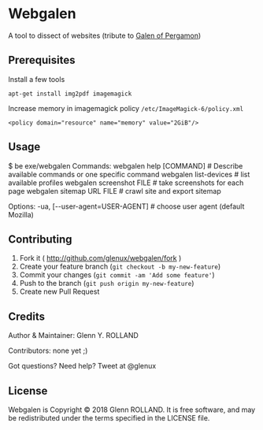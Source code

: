 # Webgalen

A tool to dissect of websites (tribute to [Galen of Pergamon](https://en.wikipedia.org/wiki/Galen))

## Prerequisites

Install a few tools

    apt-get install img2pdf imagemagick

Increase memory in imagemagick policy `/etc/ImageMagick-6/policy.xml`

    <policy domain="resource" name="memory" value="2GiB"/>

## Usage

$ be exe/webgalen
Commands:
  webgalen help [COMMAND]    # Describe available commands or one specific command
  webgalen list-devices      # list available profiles
  webgalen screenshot FILE   # take screenshots for each page
  webgalen sitemap URL FILE  # crawl site and export sitemap

Options:
  -ua, [--user-agent=USER-AGENT]  # choose user agent (default Mozilla)


## Contributing

1. Fork it ( http://github.com/glenux/webgalen/fork )
2. Create your feature branch (`git checkout -b my-new-feature`)
3. Commit your changes (`git commit -am 'Add some feature'`)
4. Push to the branch (`git push origin my-new-feature`)
5. Create new Pull Request


## Credits

Author & Maintainer: Glenn Y. ROLLAND

Contributors: none yet ;)

Got questions? Need help? Tweet at @glenux


## License

Webgalen is Copyright © 2018 Glenn ROLLAND. It is free software, and may be redistributed under the terms specified in the LICENSE file.

